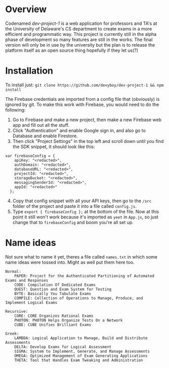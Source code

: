 # Overview
Codenamed *dev-project-1* is a web application for professors and TA's at the University of Delaware's CS department to create exams in a more efficient and programmatic way. This project is currently still in the alpha phase of development so many features are still in the works. The final version will only be in use by the university but the plan is to release the platform itself as an open source thing hopefully if they let us(?)

# Installation
To install just: `git clone https://github.com/devyboy/dev-project-1 && npm install`

The Firebase credentials are imported from a config file that (obviously) is ignored by git. To make this work with Firebase, you would need to do the following:
1. Go to Firebase and make a new project, then make a new Firebase web app and fill out all the stuff.
2. Click "Authentication" and enable Google sign in, and also go to Database and enable Firestore.
3. Then click "Project Settings" in the top left and scroll down until you find the SDK snippet, it should look like this:
```
var firebaseConfig = {
    apiKey: "<redacted>",
    authDomain: "<redacted>",
    databaseURL: "<redacted>",
    projectId: "<redacted>",
    storageBucket: "<redacted>",
    messagingSenderId: "<redacted>",
    appId: "<redacted>"
  };
```
4. Copy that config snippet with all your API keys, then go to the `/src` folder of the project and paste it into a file called `config.js`.
5. Type `export { firebaseConfig };` at the bottom of the file. 
Now at this point it still won't work because it's imported as `yeet` in `App.js`, so just change that to `firebaseConfig` and boom you're all set up.

# Name ideas
Not sure what to name it yet, theres a file called `names.txt` in which some name ideas were tossed into. Might as well put them here too. 

```
Normal:	
    PAPER: Project for the Authenticated Partitioning of Automated Exams and Responses
    CODE: Compilation Of Dedicated Exams
    QUEST: Question and Exam System for Testing
    BYTE: Basically You Tabulate Exams
    COMPILE: Collection of Operations to Manage, Produce, and Implement Logical Exams

Recursive:
    CORE: CORE Organizes Rational Exams
    PHOTON: PHOTON Helps Organize Tests On a Network
    CUBE: CUBE Unifies Brilliant Exams

Greek:
    LAMBDA: Logical Application to Manage, Build and Distribute Assessments
    DELTA: Develop Exams for Logical Assessment
    SIGMA: System to Implement, Generate, and Manage Assessments
    OMEGA: Optimized Management of Exam Generating Applications
    THETA: Tool that Handles Exam Tweaking and Administration
```
